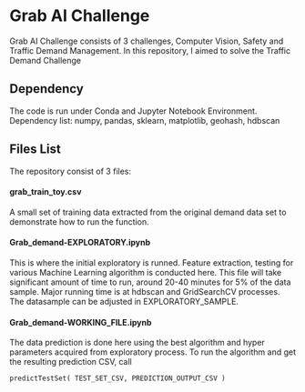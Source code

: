 # Grab AI Challenge

Grab AI Challenge consists of 3 challenges, Computer Vision, Safety and Traffic Demand Management. In this repository, I aimed to solve the Traffic Demand Challenge

## Dependency

The code is run under Conda and Jupyter Notebook Environment. Dependency list:
numpy, pandas, sklearn, matplotlib, geohash, hdbscan



## Files List
The repository consist of 3 files: 

#### grab_train_toy.csv
A small set of training data extracted from the original demand data set to demonstrate how to run the function.

#### Grab_demand-EXPLORATORY.ipynb
This is where the initial exploratory is runned. Feature extraction, testing for various Machine Learning algorithm is conducted here. This file will take significant amount of time to run, around 20-40 minutes for 5% of the data sample. 
Major running time is at hdbscan and GridSearchCV processes.
The datasample can be adjusted in EXPLORATORY_SAMPLE.

#### Grab_demand-WORKING_FILE.ipynb
The data prediction is done here using the best algorithm and hyper parameters acquired from exploratory process.
To run the algorithm and get the resulting prediction CSV, call 
```python
predictTestSet( TEST_SET_CSV, PREDICTION_OUTPUT_CSV )
```

